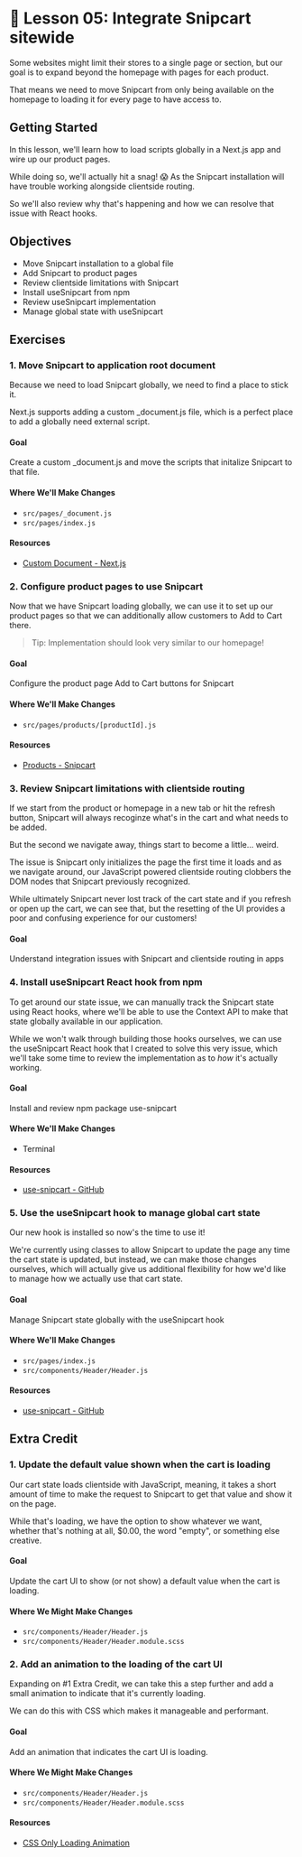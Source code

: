 # 📓 Lesson 05: Integrate Snipcart sitewide

Some websites might limit their stores to a single page or section, but our goal is to expand beyond the homepage with pages for each product.

That means we need to move Snipcart from only being available on the homepage to loading it for every page to have access to.

## Getting Started

In this lesson, we'll learn how to load scripts globally in a Next.js app and wire up our product pages.

While doing so, we'll actually hit a snag! 😱 As the Snipcart installation will have trouble working alongside clientside routing.

So we'll also review why that's happening and how we can resolve that issue with React hooks.

## Objectives
* Move Snipcart installation to a global file
* Add Snipcart to product pages
* Review clientside limitations with Snipcart
* Install useSnipcart from npm
* Review useSnipcart implementation
* Manage global state with useSnipcart

## Exercises

### 1. Move Snipcart to application root document

Because we need to load Snipcart globally, we need to find a place to stick it.

Next.js supports adding a custom \_document.js file, which is a perfect place to add a globally need external script.

#### Goal

Create a custom \_document.js and move the scripts that initalize Snipcart to that file.

#### Where We'll Make Changes
* `src/pages/_document.js`
* `src/pages/index.js`

#### Resources
* [Custom Document - Next.js](https://nextjs.org/docs/advanced-features/custom-document)

### 2. Configure product pages to use Snipcart

Now that we have Snipcart loading globally, we can use it to set up our product pages so that we can additionally allow customers to Add to Cart there.

> Tip: Implementation should look very similar to our homepage!

#### Goal

Configure the product page Add to Cart buttons for Snipcart

#### Where We'll Make Changes
* `src/pages/products/[productId].js`

#### Resources
* [Products - Snipcart](https://docs.snipcart.com/v3/setup/products)

### 3. Review Snipcart limitations with clientside routing

If we start from the product or homepage in a new tab or hit the refresh button, Snipcart will always recoginze what's in the cart and what needs to be added.

But the second we navigate away, things start to become a little... weird.

The issue is Snipcart only initializes the page the first time it loads and as we navigate around, our JavaScript powered clientside routing clobbers the DOM nodes  that Snipcart previously recognized.

While ultimately Snipcart never lost track of the cart state and if you refresh or open up the cart, we can see that, but the resetting of the UI provides a poor and confusing experience for our customers!

#### Goal

Understand integration issues with Snipcart and clientside routing in apps

### 4. Install useSnipcart React hook from npm

To get around our state issue, we can manually track the Snipcart state using React hooks, where we'll be able to use the Context API to make that state globally available in our application.

While we won't walk through building those hooks ourselves, we can use the useSnipcart React hook that I created to solve this very issue, which we'll take some time to review the implementation as to _how_ it's actually working.

#### Goal

Install and review npm package use-snipcart

#### Where We'll Make Changes
* Terminal

#### Resources
* [use-snipcart - GitHub](https://github.com/colbyfayock/use-snipcart)

### 5. Use the useSnipcart hook to manage global cart state

Our new hook is installed so now's the time to use it!

We're currently using classes to allow Snipcart to update the page any time the cart state is updated, but instead, we can make those changes ourselves, which will actually give us additional flexibility for how we'd like to manage how we actually use that cart state.

#### Goal

Manage Snipcart state globally with the useSnipcart hook

#### Where We'll Make Changes
* `src/pages/index.js`
* `src/components/Header/Header.js`

#### Resources
* [use-snipcart - GitHub](https://github.com/colbyfayock/use-snipcart)

## Extra Credit

### 1. Update the default value shown when the cart is loading

Our cart state loads clientside with JavaScript, meaning, it takes a short amount of time to make the request to Snipcart to get that value and show it on the page.

While that's loading, we have the option to show whatever we want, whether that's nothing at all, $0.00, the word "empty", or something else creative.

#### Goal

Update the cart UI to show (or not show) a default value when the cart is loading.

#### Where We Might Make Changes
* `src/components/Header/Header.js`
* `src/components/Header/Header.module.scss`

### 2. Add an animation to the loading of the cart UI

Expanding on #1 Extra Credit, we can take this a step further and add a small animation to indicate that it's currently loading.

We can do this with CSS which makes it manageable and performant.

#### Goal

Add an animation that indicates the cart UI is loading.

#### Where We Might Make Changes
* `src/components/Header/Header.js`
* `src/components/Header/Header.module.scss`

#### Resources
* [CSS Only Loading Animation](https://codepen.io/colbyfayock/pen/aKKoJP)
